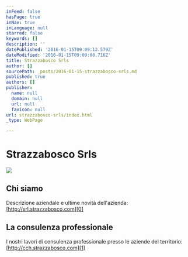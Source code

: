 ```yaml
---
inFeed: false
hasPage: true
inNav: true
inLanguage: null
starred: false
keywords: []
description: ''
datePublished: '2016-01-15T09:09:12.579Z'
dateModified: '2016-01-15T09:09:08.716Z'
title: Strazzabosco Srls
author: []
sourcePath: _posts/2016-01-15-strazzabosco-srls.md
published: true
authors: []
publisher:
  name: null
  domain: null
  url: null
  favicon: null
url: strazzabosco-srls/index.html
_type: WebPage

---
```

# Strazzabosco Srls
![](https://the-grid-user-content.s3-us-west-2.amazonaws.com/9c9f1ff7-9cde-41e3-9d8a-9667757e2588.png)

## Chi siamo

Descrizione aziendale e ultime novità dell'azienda: [http://srl.strazzabosco.com][0]

## La consulenza professionale

I nostri lavori di consulenza professionale presso le aziende del territorio: [http://cch.strazzabosco.com][1]

[0]: http://srl.strazzabosco.com/
[1]: http://cch.strazzabosco.com/